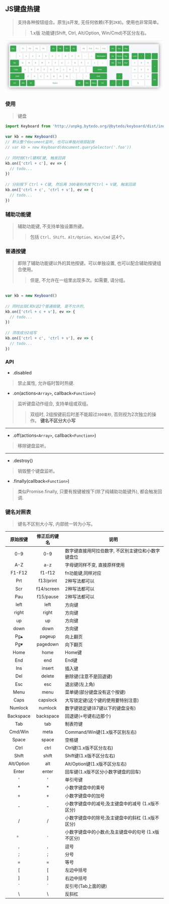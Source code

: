 ## JS键盘热键
> 支持各种按钮组合。原生js开发, 无任何依赖(不到`2KB`)。使用也非常简单。
>> 1.x版 功能键(Shift, Ctrl, Alt/Option, Win/Cmd)不区分左右。


![keyboard](./keyboard.jpg)


### 使用
> 键盘

```js
import Keyboard from 'http://unpkg.bytedo.org/@bytedo/keyboard/dist/index.js'

var kb = new Keyboard()
// 默认整个document监听, 也可以单独对局部起效
// var kb = new Keyboard(document.querySelector('.foo'))

// 同时按Ctrl键和C键, 触发回调
kb.on(['ctrl + c'], ev => {
  // todo...
})

// 分别按下 Ctrl + C键, 然后再 300毫秒内按下Ctrl + V键, 触发回调
kb.on(['ctrl + c', 'ctrl + v'], ev => {
  // todo...
})

```



### 辅助功能键
> 辅助功能键, 不支持单独设置热键。
>> 包括 `Ctrl、Shift、Alt/Option、Win/Cmd` 这4个。



### 普通按键
> 即除了辅助功能键以外的其他按键。可以单独设置, 也可以配合辅助按键组合使用。
>> 但是, 不允许在一组里出现多次。如需要, 请分组。

```js

var kb = new Keyboard()

// 同时出现C和V这2个普通按键, 是不允许的,
kb.on(['ctrl + c + v'], ev => {
  // todo...
})

// 须改成分2组写
kb.on(['ctrl + c', 'ctrl + v'], ev => {
  // todo...
})

```


### API

+ .disabled
> 禁止属性, 允许临时暂时热键.


+ .on(actions`<Array>`, callback`<Function>`)
> 监听键盘动作组合, 支持单组或双组。
>> 双组时, 2组按键前后时差不能超过`300毫秒`, 否则视为2次独立的操作。
>> **键名不区分大小写**

---

+ .off(actions`<Array>`, callback`<Function>`)
> 移除键盘监听。

---

+ .destroy()
> 销毁整个键盘监听。


+ .finally(callback`<Function>`)
> 类似Promise.finally, 只要有按键被按下(除了纯辅助功能键外), 都会触发回调.


### 键名对照表
> 键名不区别大小写, 内部统一转为小写。


|  原始按键  |  修正后的键名  |  说明  |
|   :-:     |   :-:   |   -   |
| 0-9       |  0-9        | 数字键直接用阿拉伯数字, 不区别主键位和小数字键盘位 |
| A-Z       |  a-z        | 字母键同样不变, 直接原样使用 |
| F1-F12    |  f1-f12     | fn功能键,同样对应 |
| Prt       |  f13/print  | 2种写法都可以 |
| Scr       |  f14/screen | 2种写法都可以 |
| Pau       |  f15/pause  | 2种写法都可以 |
| left      |  left       | 方向键 |
| right     |  right      | 方向键 |
| up        |  up         | 方向键 |
| down      |  down       | 方向键 |
| Pg▴       |  pageup     | 向上翻页 |
| Pg▾       |  pagedown   | 向下翻页 |
| Home      |  home       | Home键 |
| End       |  end        | End键 |
| Ins       |  insert     | 插入键 |
| Del       |  delete     | 删除键(注意不是回退键) |
| Esc       |  esc        | 退出键(左上角) |
| Menu      |  menu       | 菜单键(部分键盘没有这个按键) |
| Caps      |  capslock   | 大写锁定键(这个键的使用要特别注意) |
| Numlock   |  numlock    | 数字键锁定键(87键以下的键盘没有) |
| Backspace |  backspace  | 回退键(=号键右边那个) |
| Tab       |  tab        | 制表符键 |
| Cmd/Win   |  meta       | Command/Win键(1.x版不区别左右) |
| Space     |  space      | 空格键 |
| Ctrl      |  ctrl       | Ctrl键(1.x版不区分左右) |
| Shift     |  shift      | Shift键(1.x版不区分左右) |
| Alt/Option|  alt        | Alt/Option键(1.x版不区分左右) |
| Enter     |  enter      | 回车键(1.x版不区分小数字键盘的回车) |
| '         |  '          | 单引号键 |
| *         |  *          | 小数字键盘中的乘号 |
| +         |  +          | 小数字键盘中的加号 |
| -         |  -          | 小数字键盘中的减号;及主键盘中的减号 (1.x版不区分) |
| /         |  /          | 小数字键盘中的除号;及主键盘中的斜杠 (1.x版不区分) |
| 。        |  .          | 小数字键盘中的小数点;及主键盘中的句号 (1.x版不区分) |
| ,         |  ,          | 逗号 |
| ;         |  ;          | 分号 |
| =         |  =          | 等号 |
| [         |  [          | 左边中括号 |
| ]         |  ]          | 右边中括号 |
| `         |  `          | 反引号(Tab上面的键) |
| \         |  \          | 反斜杠 |